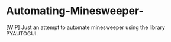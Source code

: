 
# Automating-Minesweeper-
[WIP] Just an attempt to automate minesweeper using the library PYAUTOGUI.
